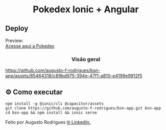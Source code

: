 <h1 align="center">Pokedex Ionic + Angular</h1>


## Deploy
Preview: </br>
[Acesse aqui a Pokedex](https://dashboard.ionicframework.com/app/ca862f37/preview/8952798)

<h3 align="center">
  Visão geral
</h3>

https://github.com/augusto-f-rodrigues/bsn-app/assets/85464318/c89bd975-394e-47f1-a810-e4199e9912f5

## ⚙️ Como executar 

```
npm install -g @ionic/cli @capacitor/assets
git clone https://github.com/augusto-f-rodrigues/bsn-app.git bsn-app
cd bsn-app && npm install && ionic serve
```

Feito por Augusto Rodrigues  [ 🌐 LinkedIn.](https://www.linkedin.com/in/augusto-f-rodrigues/)

